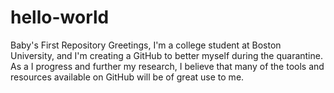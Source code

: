 # hello-world
Baby's First Repository
Greetings,
    I'm a college student at Boston University, and I'm creating a GitHub to better myself during the quarantine. As a I progress and further my research, I believe that many of the tools and resources available on GitHub will be of great use to me.
